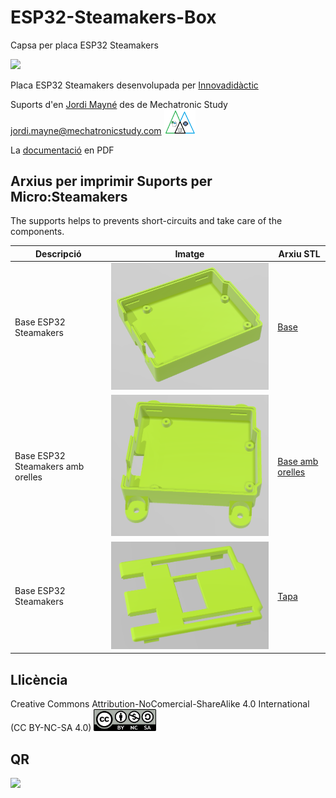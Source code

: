 # ESP32-Steamakers-Box
Capsa per placa ESP32 Steamakers

<img src="Imatges/Capsa.jpg" width="300" />   

Placa ESP32 Steamakers desenvolupada per [Innovadidàctic](https://shop.innovadidactic.com/ca/standard-placas-shields-y-kits/1567-placa-esp32-steamakers-no-incluye-cable-usb.html)  

Suports d'en [Jordi Mayné](https://github.com/maynej) des de Mechatronic Study jordi.mayne@mechatronicstudy.com <img src="Imatges/Logo3senseFons.png" width="50" />

La [documentació](https://docs.innovadidactic.com/_media/es/manuals/esp32/manual_actividades_esp32_steamakers.pdf) en PDF   

## Arxius per imprimir Suports per Micro:Steamakers

The supports helps to prevents short-circuits and take care of the components.
  
Descripció         | Imatge          | Arxiu STL    
------------- | ------------- | ------------- 
Base ESP32 Steamakers |![](Imatges/BaseESPSteamakers.png) | [Base](STL/BaseESPSteamaker.stl)
Base ESP32 Steamakers amb orelles |![](Imatges/BaseESPSteamakersOrelles.png) | [Base amb orelles](STL/BaseESPSteamakerOrelles.stl)
Base ESP32 Steamakers |![](Imatges/TapaESPSteamakers.png) | [Tapa](STL/TapaESPSteamaker.stl)


## Llicència
Creative Commons Attribution-NoComercial-ShareAlike 4.0 International (CC BY-NC-SA 4.0)  <img src="Imatges/CC.png" width="100" />

## QR
<img src="https://www.codigos-qr.com/qr/php/qr_img.php?d=https%3A%2F%2Fgithub.com%2Fmaynej%2FMicro-Steamakers-Stand&s=6&e=m"/>
